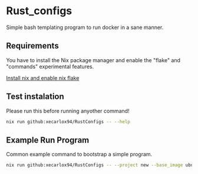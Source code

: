 # Rust_configs


Simple bash templating program to run docker in a sane manner.


## Requirements

You have to install the Nix package manager and enable the "flake" and "commands" experimental features.



[Install nix and enable nix flake](https://dev.to/arnu515/getting-started-with-nix-and-nix-flakes-mml)



## Test instalation


Please run this before running anyother command!


```bash
nix run github:xecarlox94/RustConfigs -- --help
```

## Example Run Program


Common example command to bootstrap a simple program.


```bash
nix run github:xecarlox94/RustConfigs -- --project new --base_image ubuntu -n -d -x
```
